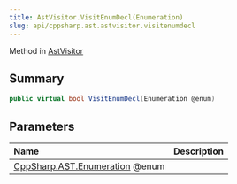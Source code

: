 ```yaml
---
title: AstVisitor.VisitEnumDecl(Enumeration)
slug: api/cppsharp.ast.astvisitor.visitenumdecl
---
```

Method in [AstVisitor](/api/cppsharp/ast/astvisitor)

## Summary



```csharp
public virtual bool VisitEnumDecl(Enumeration @enum)
```

## Parameters

|Name|Description|
|:---|:---|
|[CppSharp.AST.Enumeration](/api/cppsharp/ast/enumeration) @enum||

